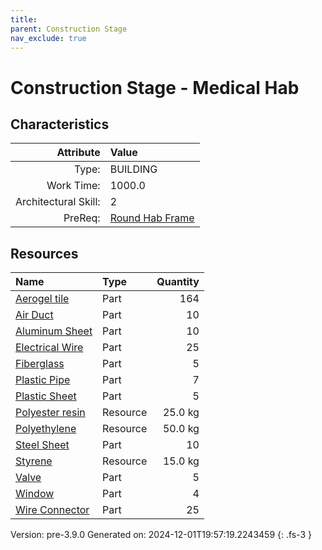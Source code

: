 ```yaml
---
title: 
parent: Construction Stage
nav_exclude: true
---
```

# Construction Stage - Medical Hab


## Characteristics

| Attribute      | Value |
|--------:|:------|
|Type:|BUILDING|
|Work Time:|1000.0|
|Architectural Skill:|2|
|PreReq:|[Round Hab Frame](../construction/round-hab-frame.html)|

## Resources

| Name | Type | Quantity |
|:-----|:-----|-----:|
|[Aerogel tile](../part/aerogel-tile.html)|Part|164|
|[Air Duct](../part/air-duct.html)|Part|10|
|[Aluminum Sheet](../part/aluminum-sheet.html)|Part|10|
|[Electrical Wire](../part/electrical-wire.html)|Part|25|
|[Fiberglass](../part/fiberglass.html)|Part|5|
|[Plastic Pipe](../part/plastic-pipe.html)|Part|7|
|[Plastic Sheet](../part/plastic-sheet.html)|Part|5|
|[Polyester resin](../resource/polyester-resin.html)|Resource|25.0 kg|
|[Polyethylene](../resource/polyethylene.html)|Resource|50.0 kg|
|[Steel Sheet](../part/steel-sheet.html)|Part|10|
|[Styrene](../resource/styrene.html)|Resource|15.0 kg|
|[Valve](../part/valve.html)|Part|5|
|[Window](../part/window.html)|Part|4|
|[Wire Connector](../part/wire-connector.html)|Part|25|



Version: pre-3.9.0 Generated on: 2024-12-01T19:57:19.2243459
{: .fs-3 }